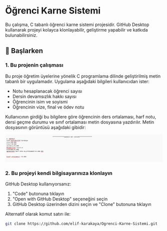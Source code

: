 # Öğrenci Karne Sistemi

Bu çalışma, C tabanlı öğrenci karne sistemi projesidir. GitHub Desktop kullanarak projeyi kolayca klonlayabilir, geliştirme yapabilir ve katkıda bulunabilirsiniz.

## 🚀 Başlarken

### 1. Bu projenin çalışması

Bu proje öğretim üyelerine yönelik C programlama dilinde geliştirilmiş metin tabanlı bir uygulamadır. Uygulama aşağıdaki bilgileri kullanıcıdan ister:

* Notu hesaplanacak öğrenci sayısı
* Dersin devamsızlık hakkı sayısı
* Öğrencinin isim ve soyismi
* Öğrencinin vize, final ve ödev notu

Kullanıcının girdiği bu bilgilere göre öğrencinin ders ortalaması, harf notu, dersi geçme durumu ve sınıf ortalaması metin dosyasına yazdırılır. Metin dosyasının görüntüsü aşağıdaki gibidir:

![Metin dosyası görüntüsü](notSistemi.png)

### 2. Bu projeyi kendi bilgisayarınıza klonlayın

GitHub Desktop kullanıyorsanız:

1. "Code" butonuna tıklayın
2. "Open with GitHub Desktop" seçeneğini seçin
3. GitHub Desktop üzerinden dizini seçin ve "Clone" butonuna tıklayın

Alternatif olarak komut satırı ile:

```bash
git clone https://github.com/elif-karakaya/Ogrenci-Karne-Sistemi.git

